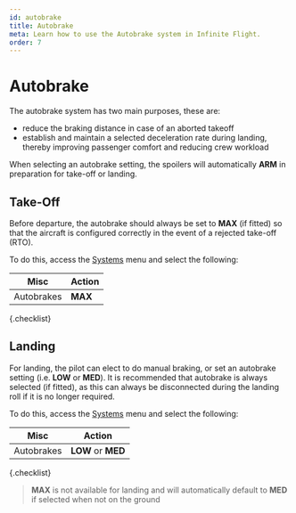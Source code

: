 ```yaml
---
id: autobrake
title: Autobrake
meta: Learn how to use the Autobrake system in Infinite Flight.
order: 7
---
```


# Autobrake

The autobrake system has two main purposes, these are:

- reduce the braking distance in case of an aborted takeoff
- establish and maintain a selected deceleration rate during landing, thereby improving passenger comfort and reducing crew workload



When selecting an autobrake setting, the spoilers will automatically **ARM** in preparation for take-off or landing. 



## Take-Off

Before departure, the autobrake should always be set to **MAX** (if fitted) so that the aircraft is configured correctly in the event of a rejected take-off (RTO).



To do this, access the [Systems](/guide/getting-started-guide/pilot-user-interface/systems#systems) menu and select the following:



| Misc       | Action  |
| ---------- | ------- |
| Autobrakes | **MAX** |

{.checklist}



## Landing

For landing, the pilot can elect to do manual braking, or set an autobrake setting (i.e. **LOW** or **MED**). It is recommended that autobrake is always selected (if fitted), as this can always be disconnected during the landing roll if it is no longer required. 



To do this, access the [Systems](/guide/getting-started-guide/pilot-user-interface/systems#systems) menu and select the following:



| Misc       | Action             |
| ---------- | ------------------ |
| Autobrakes | **LOW** or **MED** |

{.checklist}



> **MAX** is not available for landing and will automatically default to **MED** if selected when not on the ground